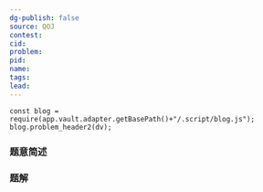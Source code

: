```yaml
---
dg-publish: false
source: QOJ
contest: 
cid: 
problem: 
pid: 
name: 
tags: 
lead:
---
```

```dataviewjs
const blog = require(app.vault.adapter.getBasePath()+"/.script/blog.js");
blog.problem_header2(dv);
```

### 题意简述

### 题解
